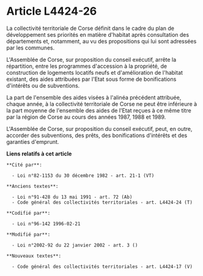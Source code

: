 # Article L4424-26

La collectivité territoriale de Corse définit dans le cadre du plan de développement ses priorités en matière d'habitat après
consultation des départements et, notamment, au vu des propositions qui lui sont adressées par les communes.

L'Assemblée de Corse, sur proposition du conseil exécutif, arrête la répartition, entre les programmes d'accession à la
propriété, de construction de logements locatifs neufs et d'amélioration de l'habitat existant, des aides attribuées par
l'Etat sous forme de bonifications d'intérêts ou de subventions.

La part de l'ensemble des aides visées à l'alinéa précédent attribuée, chaque année, à la collectivité territoriale de Corse
ne peut être inférieure à la part moyenne de l'ensemble des aides de l'Etat reçues à ce même titre par la région de Corse au
cours des années 1987, 1988 et 1989.

L'Assemblée de Corse, sur proposition du conseil exécutif, peut, en outre, accorder des subventions, des prêts, des
bonifications d'intérêts et des garanties d'emprunt.

**Liens relatifs à cet article**

	**Cité par**:

	  - Loi n°82-1153 du 30 décembre 1982 - art. 21-1 (VT)

	**Anciens textes**:

	  - Loi n°91-428 du 13 mai 1991 - art. 72 (Ab)
	  - Code général des collectivités territoriales - art. L4424-24 (T)

	**Codifié par**:

	  - Loi n°96-142 1996-02-21

	**Modifié par**:

	  - Loi n°2002-92 du 22 janvier 2002 - art. 3 ()

	**Nouveaux textes**:

	  - Code général des collectivités territoriales - art. L4424-17 (V)
